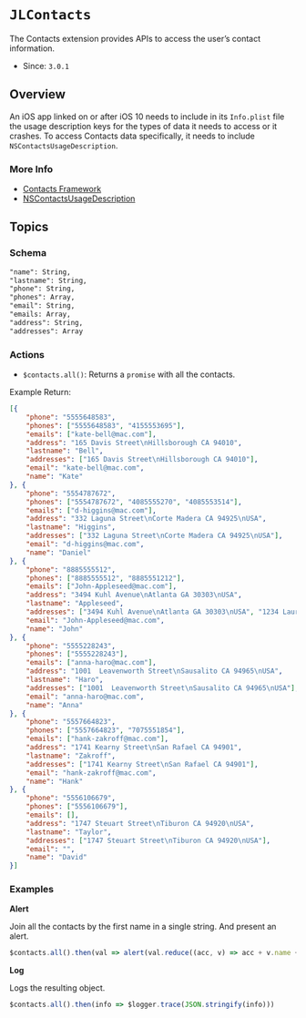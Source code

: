 # ``JLContacts``

The Contacts extension provides APIs to access the user’s contact information. 

- Since: `3.0.1`

## Overview

An iOS app linked on or after iOS 10 needs to include in its `Info.plist` file the usage description keys for the types of data it needs to access or it crashes. To access Contacts data specifically, it needs to include `NSContactsUsageDescription`.

### More Info

- [Contacts Framework](https://developer.apple.com/documentation/contacts?language=objc)
- [NSContactsUsageDescription](https://developer.apple.com/library/archive/documentation/General/Reference/InfoPlistKeyReference/Articles/CocoaKeys.html#//apple_ref/doc/uid/TP40009251-SW14)

## Topics

### Schema

```txt
"name": String,
"lastname": String,
"phone": String,
"phones": Array,
"email": String,
"emails: Array,
"address": String,
"addresses": Array
```

### Actions

- ``$contacts.all()``: Returns a `promise` with all the contacts.

Example Return:

```json
[{
    "phone": "5555648583",
    "phones": ["5555648583", "4155553695"],
    "emails": ["kate-bell@mac.com"],
    "address": "165 Davis Street\nHillsborough CA 94010",
    "lastname": "Bell",
    "addresses": ["165 Davis Street\nHillsborough CA 94010"],
    "email": "kate-bell@mac.com",
    "name": "Kate"
}, {
    "phone": "5554787672",
    "phones": ["5554787672", "4085555270", "4085553514"],
    "emails": ["d-higgins@mac.com"],
    "address": "332 Laguna Street\nCorte Madera CA 94925\nUSA",
    "lastname": "Higgins",
    "addresses": ["332 Laguna Street\nCorte Madera CA 94925\nUSA"],
    "email": "d-higgins@mac.com",
    "name": "Daniel"
}, {
    "phone": "8885555512",
    "phones": ["8885555512", "8885551212"],
    "emails": ["John-Appleseed@mac.com"],
    "address": "3494 Kuhl Avenue\nAtlanta GA 30303\nUSA",
    "lastname": "Appleseed",
    "addresses": ["3494 Kuhl Avenue\nAtlanta GA 30303\nUSA", "1234 Laurel Street\nAtlanta GA 30303\nUSA"],
    "email": "John-Appleseed@mac.com",
    "name": "John"
}, {
    "phone": "5555228243",
    "phones": ["5555228243"],
    "emails": ["anna-haro@mac.com"],
    "address": "1001  Leavenworth Street\nSausalito CA 94965\nUSA",
    "lastname": "Haro",
    "addresses": ["1001  Leavenworth Street\nSausalito CA 94965\nUSA"],
    "email": "anna-haro@mac.com",
    "name": "Anna"
}, {
    "phone": "5557664823",
    "phones": ["5557664823", "7075551854"],
    "emails": ["hank-zakroff@mac.com"],
    "address": "1741 Kearny Street\nSan Rafael CA 94901",
    "lastname": "Zakroff",
    "addresses": ["1741 Kearny Street\nSan Rafael CA 94901"],
    "email": "hank-zakroff@mac.com",
    "name": "Hank"
}, {
    "phone": "5556106679",
    "phones": ["5556106679"],
    "emails": [],
    "address": "1747 Steuart Street\nTiburon CA 94920\nUSA",
    "lastname": "Taylor",
    "addresses": ["1747 Steuart Street\nTiburon CA 94920\nUSA"],
    "email": "",
    "name": "David"
}]
```


### Examples

**Alert**

Join all the contacts by the first name in a single string.
And present an alert.

```js
$contacts.all().then(val => alert(val.reduce((acc, v) => acc + v.name + ' ', '')))
```

**Log**

Logs the resulting object.

```js
$contacts.all().then(info => $logger.trace(JSON.stringify(info)))
```
